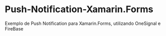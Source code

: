 # Push-Notification-Xamarin.Forms
Exemplo de Push Notification para Xamarin.Forms, utilizando OneSignal e FireBase
